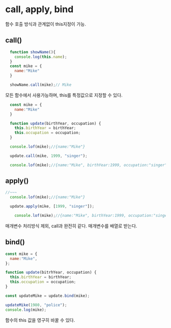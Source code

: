 # call, apply, bind
함수 호출 방식과 관계없이 this지정이 가능.

## call()
``` js
  function showName(){
    console.log(this.name);
  }
  const mike = {
    name:"Mike"
  }

  showName.call(mike);// Mike
```
모든 함수에서 사용가능하며, this를 특정값으로 지정할 수 있다.
``` js
  const mike = {
    name:"Mike"
  }

  function update(birthYear, occupation) {
    this.birthYear = birthYear;
    this.occupation = occupation;
  }

  console.lof(mike);//{name:"Mike"}

  update.call(mike, 1999, "singer");

  console.lof(mike);//{name:"Mike", birthYear:1999, occupation:"singer"}
```

## apply()
``` js
//~~~
  console.lof(mike);//{name:"Mike"}

  update.apply(mike, [1999, "singer"]);

    console.lof(mike);//{name:"Mike", birthYear:1999, occupation:"singer"}
```
매개변수 처리방식 제외, call과 완전히 같다. 매개변수를 배열로 받는다.

## bind()
``` js
const mike = {
  name:"Mike",
};

function update(bitrhYear, occupation) {
  this.birthYear = birthYear;
  this.occupation = occupation;
}

const updateMike = update.bind(mike);

updateMike(1980, "police");
console.log(mike);
```

함수의 this 값을 영구히 바꿀 수 있다.